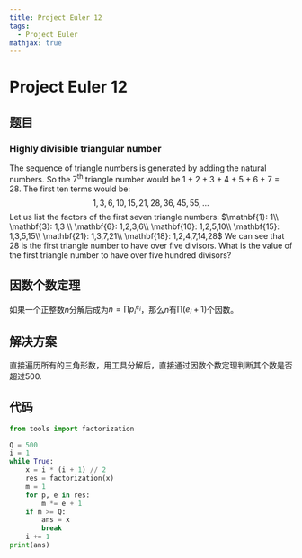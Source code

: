 ```yaml
---
title: Project Euler 12
tags:
  - Project Euler
mathjax: true
---
```

<escape><!-- more --></escape>

# Project Euler 12
## 题目
### Highly divisible triangular number


The sequence of triangle numbers is generated by adding the natural numbers. So the 7<sup>th</sup> triangle number would be 1 + 2 + 3 + 4 + 5 + 6 + 7 = 28. The first ten terms would be:
$$1, 3, 6, 10, 15, 21, 28, 36, 45, 55, \dots$$
Let us list the factors of the first seven triangle numbers:
$\mathbf{1}: 1\\
\mathbf{3}: 1,3 \\
\mathbf{6}: 1,2,3,6\\
\mathbf{10}: 1,2,5,10\\
\mathbf{15}: 1,3,5,15\\
\mathbf{21}: 1,3,7,21\\
\mathbf{18}: 1,2,4,7,14,28$
We can see that $28$ is the first triangle number to have over five divisors.
What is the value of the first triangle number to have over five hundred divisors?

## 因数个数定理

如果一个正整数$n$分解后成为$n=\prod p_i^{e_i}$，那么$n$有$\prod (e_i+1)$个因数。

## 解决方案

直接遍历所有的三角形数，用工具分解后，直接通过因数个数定理判断其个数是否超过500.

## 代码

```py
from tools import factorization

Q = 500
i = 1
while True:
    x = i * (i + 1) // 2
    res = factorization(x)
    m = 1
    for p, e in res:
        m *= e + 1
    if m >= Q:
        ans = x
        break
    i += 1
print(ans)
```